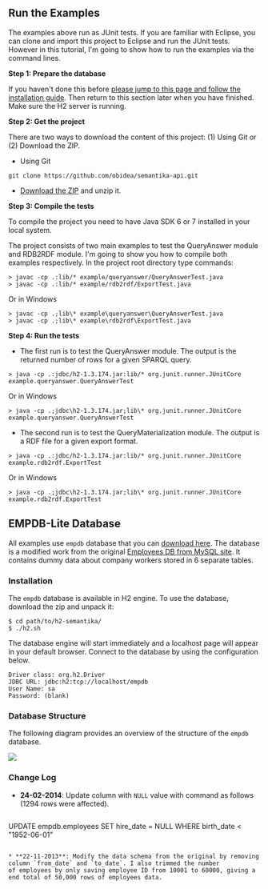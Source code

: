 ## Run the Examples

The examples above run as JUnit tests. If you are familiar with Eclipse, you can clone and import this project to Eclipse and run the JUnit tests. However in this tutorial, I'm going to show how to run the examples via the command lines.

**Step 1: Prepare the database**

If you haven't done this before [please jump to this page and follow the installation guide](https://github.com/obidea/semantika-api/tree/master/example#example-database). Then return to this section later when you have finished. Make sure the H2 server is running.

**Step 2: Get the project**

There are two ways to download the content of this project: (1) Using Git or (2) Download the ZIP.

* Using Git
```
git clone https://github.com/obidea/semantika-api.git
```

* [Download the ZIP](https://github.com/obidea/semantika-api/archive/master.zip) and unzip it.


**Step 3: Compile the tests**

To compile the project you need to have Java SDK 6 or 7 installed in your local system. 

The project consists of two main examples to test the QueryAnswer module and RDB2RDF module. I'm going to show you how to compile both examples respectively. In the project root directory type commands:
```
> javac -cp .:lib/* example/queryanswer/QueryAnswerTest.java
> javac -cp .:lib/* example/rdb2rdf/ExportTest.java
```

Or in Windows
```
> javac -cp .;lib\* example\queryanswer\QueryAnswerTest.java
> javac -cp .;lib\* example\rdb2rdf\ExportTest.java
```

**Step 4: Run the tests**

* The first run is to test the QueryAnswer module. The output is the returned number of rows for a given SPARQL query.
```
> java -cp .:jdbc/h2-1.3.174.jar:lib/* org.junit.runner.JUnitCore example.queryanswer.QueryAnswerTest
```
Or in Windows
```
> java -cp .;jdbc\h2-1.3.174.jar;lib\* org.junit.runner.JUnitCore example.queryanswer.QueryAnswerTest
```

* The second run is to test the QueryMaterialization module. The output is a RDF file for a given export format.
```
> java -cp .:jdbc/h2-1.3.174.jar:lib/* org.junit.runner.JUnitCore example.rdb2rdf.ExportTest
```
Or in Windows
```
> java -cp .;jdbc\h2-1.3.174.jar;lib\* org.junit.runner.JUnitCore example.rdb2rdf.ExportTest
```

## EMPDB-Lite Database

All examples use `empdb` database that you can [download here](https://github.com/obidea/semantika-api/releases/download/v1.1/h2-semantika_24-02-2014.zip).
The database is a modified work from the original [Employees DB from MySQL site](http://dev.mysql.com/doc/employee/en/employees-introduction.html). It
contains dummy data about company workers stored in 6 separate tables.


### Installation

The `empdb` database is available in H2 engine. To use the database, download the zip and unpack it:

```
$ cd path/to/h2-semantika/
$ ./h2.sh
```

The database engine will start immediately and a localhost page will appear in your default browser. Connect to the database by using the configuration below.

```
Driver class: org.h2.Driver
JDBC URL: jdbc:h2:tcp://localhost/empdb
User Name: sa
Password: (blank)
```


### Database Structure

The following diagram provides an overview of the structure of the `empdb` database.

![](https://raw.github.com/obidea/semantika-api/master/model/empdb.erd.png)


### Change Log

* **24-02-2014**: Update column with `NULL` value with command as follows (1294 rows were affected).
  ```
UPDATE empdb.employees SET hire_date = NULL WHERE birth_date < "1952-06-01"
```

* **22-11-2013**: Modify the data schema from the original by removing column `from_date` and `to_date`. I also trimmed the number
of employees by only saving employee ID from 10001 to 60000, giving a end total of 50,000 rows of employees data.
